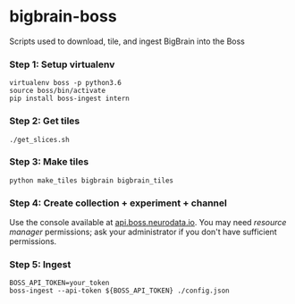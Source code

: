 # bigbrain-boss
Scripts used to download, tile, and ingest BigBrain into the Boss


### Step 1: Setup virtualenv

```
virtualenv boss -p python3.6
source boss/bin/activate
pip install boss-ingest intern
```

### Step 2: Get tiles

```
./get_slices.sh
```

### Step 3: Make tiles

```
python make_tiles bigbrain bigbrain_tiles
```

### Step 4: Create collection + experiment + channel
Use the console available at [api.boss.neurodata.io](https://api.boss.neurodata.io). You may need *resource manager*
permissions; ask your administrator if you don't have sufficient permissions.


### Step 5: Ingest

```
BOSS_API_TOKEN=your_token
boss-ingest --api-token ${BOSS_API_TOKEN} ./config.json
```

